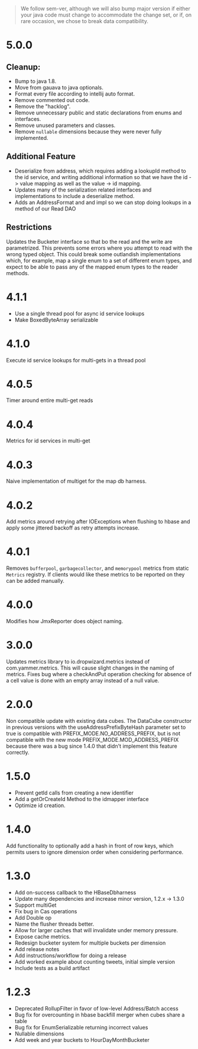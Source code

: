 > We follow sem-ver, although we will also bump major version if either your java code must change to 
> accommodate the change set, or if, on rare occasion, we chose to break data compatibility.


5.0.0
=====
Cleanup:
-------
- Bump to java 1.8.
- Move from gauava to java optionals.
- Format every file according to intellij auto format.
- Remove commented out code.
- Remove the "hacklog".
- Remove unnecessary public and static declarations from enums and interfaces.
- Remove unused parameters and classes.
- Remove `nullable` dimensions because they were never fully implemented.

Additional Feature
------------------
- Deserialize from address, which requires adding a lookupId method to the id service, and writing additional 
  information so that we have the id -> value mapping as well as the value -> id mapping.
- Updates many of the serialization related interfaces and implementations to include a deserialize method.
- Adds an AddressFormat and and impl so we can stop doing lookups in a method of our Read DAO

Restrictions
------------
Updates the Bucketer interface so that bo the read and the write are parametrized. This prevents some
errors where you attempt to read with the wrong typed object. This could break some outlandish implementations 
which, for example, map a single enum to a set of different enum types, and expect to be able to pass
any of the mapped enum types to the reader methods.

4.1.1
=====
- Use a single thread pool for async id service lookups
- Make BoxedByteArray serializable

4.1.0
=====
Execute id service lookups for multi-gets in a thread pool

4.0.5
=====
Timer around entire multi-get reads

4.0.4
=====
Metrics for id services in multi-get

4.0.3
=====
Naive implementation of multiget for the map db harness.

4.0.2
=====
Add metrics around retrying after IOExceptions when flushing to hbase
and apply some jittered backoff as retry attempts increase.

4.0.1
=====
Removes `bufferpool`, `garbagecollector`, and `memorypool` metrics from static `Metrics` registry.
If clients would like these metrics to be reported on they can be added manually.

4.0.0
=====
Modifies how JmxReporter does object naming.

3.0.0
=====
Updates metrics library to io.dropwizard.metrics instead of com.yammer.metrics. This will
cause slight changes in the naming of metrics. Fixes bug where a checkAndPut
operation checking for absence of a cell value is done with an empty array instead of
a null value.

2.0.0
=====
Non compatible update with existing data cubes.  The DataCube constructor in
previous versions with the useAddressPrefixByteHash parameter set to true is
compatible with PREFIX_MODE.NO_ADDRESS_PREFIX, but is not compatible with the
new mode PREFIX_MODE.MOD_ADDRESS_PREFIX because there was a bug since 1.4.0
that didn't implement this feature correctly.

1.5.0
=====
- Prevent getId calls from creating a new identifier
- Add a getOrCreateId Method to the idmapper interface
- Optimize id creation.

1.4.0
=====
Add functionality to optionally add a hash in front of row keys, which permits
users to ignore dimension order when considering performance.

1.3.0
=====
- Add on-success callback to the HBaseDbharness
- Update many dependencies and increase minor version, 1.2.x -> 1.3.0
- Support multiGet
- Fix bug in Cas operations
- Add Double op
- Name the flusher threads better.
- Allow for larger caches that will invalidate under memory pressure.
- Expose cache metrics.
- Redesign bucketer system for multiple buckets per dimension
- Add release notes
- Add instructions/workflow for doing a release
- Add worked example about counting tweets, initial simple version
- Include tests as a build artifact

1.2.3
=====
- Deprecated RollupFilter in favor of low-level Address/Batch access
- Bug fix for overcounting in hbase backfill merger when cubes share a table
- Bug fix for EnumSerializable returning incorrect values
- Nullable dimensions
- Add week and year buckets to HourDayMonthBucketer

